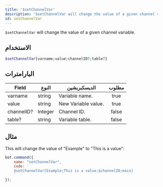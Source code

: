 ```yaml
---
title: '$setChannelVar'
description: '$setChannelVar will change the value of a given channel variable.'
id: setChannelVar
---
```


`$setChannelVar` will change the value of a given channel variable.

## الاستخدام

```php
$setChannelVar[varname;value;channelID?;table?]
```

## البارامترات

| Field      | النوع   | الديسكبربشين        | مطلوب |
| ---------- | ------- | ------------------- |:-----:|
| varname    | string  | Variable name.      | true  |
| value      | string  | New Variable value. | true  |
| channelID? | Integer | Channel ID.         | false |
| table?     | string  | Variable table.     | false |

## مثال

This will change the value of "Example" to "This is a value":

```javascript
bot.command({
    name: "setChannelVar",
    code: `
    $setChannelVar[Example;This is a value;$channelID;main]
    `
});
```